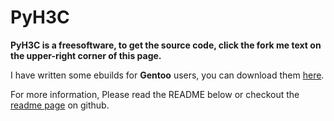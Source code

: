 PyH3C
=====

**PyH3C is a freesoftware, to get the source code, click the fork me text on the upper-right corner of this page.**

I have written some ebuilds for **Gentoo** users, you can download them [here](./ebuilds/).

For more information, Please read the README below or checkout the [readme page](https://github.com/houqp/pyh3c/blob/master/README.md) on github.

